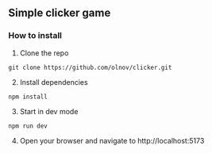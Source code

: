 ## Simple clicker game

### How to install
1. Clone the repo
```Shell
git clone https://github.com/olnov/clicker.git
```
2. Install dependencies
```Shell
npm install
```
3. Start in dev mode
```Shell
npm run dev
```
4. Open your browser and navigate to http://localhost:5173